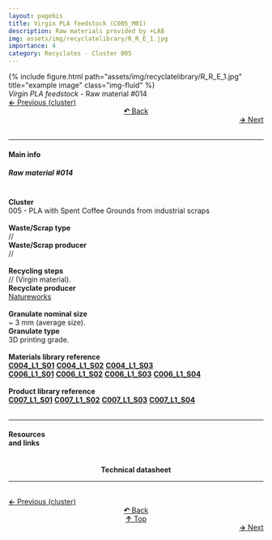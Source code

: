 ```yaml
---
layout: pagebis
title: Virgin PLA feedstock (C005_M01)
description: Raw materials provided by +LAB
img: assets/img/recyclatelibrary/R_R_E_1.jpg
importance: 4
category: Recyclates - Cluster 005
---
```

<div class="row">
    <div class="col-sm mt-3 mt-md-0">
        {% include figure.html path="assets/img/recyclatelibrary/R_R_E_1.jpg" title="example image" class="img-fluid" %}
    </div>
</div>
<div class="caption">
    <i>Virgin PLA feedstock </i> - Raw material #014
</div>

<div class="row justify-content-sm-center">
    <div class="col-sm-4 mt-3 mt-md-0" style="text-align:left">
      <a href="/projects/RecLi_C004_M03/" target="_self"><b>←</b> Previous (cluster)</a>
    </div>
    <div class="col-sm-4 mt-3 mt-md-0" style="text-align:center">
  <a href="/recyclatelibrary/" target="_self"><b>↶</b> Back</a>
    </div>
    <div class="col-sm-4 mt-3 mt-md-0" style="text-align:right">
        <td align="right"><a href="/projects/RecLi_C005_M02/" target="_self"><b>→</b> Next</a></td>
    </div>
</div>
<br>

<hr>
<h4><b>Main info</b></h4>
<h5>Raw material #014</h5>
<br>

<div class="row justify-content-sm-left">
    <div class="col-sm-3 mt-3 mt-md-0" style="text-align:left">
        <b>Cluster</b>
    </div>
    <div class="col-sm-9 mt-3 mt-md-0" style="text-align:left">
        005 - PLA with Spent Coffee Grounds from industrial scraps
    </div>
</div>
<br>

<div class="row justify-content-sm-left">
    <div class="col-sm-3 mt-3 mt-md-0" style="text-align:left">
        <b>Waste/Scrap type</b>
    </div>
    <div class="col-sm-9 mt-3 mt-md-0" style="text-align:left">
        //
    </div>
</div>
<div class="row justify-content-sm-left">
    <div class="col-sm-3 mt-3 mt-md-0" style="text-align:left">
        <b>Waste/Scrap producer</b>
    </div>
    <div class="col-sm-9 mt-3 mt-md-0" style="text-align:left">
        //
    </div>
</div>
<br>

<div class="row justify-content-sm-left">
    <div class="col-sm-3 mt-3 mt-md-0" style="text-align:left">
        <b>Recycling steps</b>
    </div>
    <div class="col-sm-9 mt-3 mt-md-0" style="text-align:left">
        // (Virgin material).
    </div>
</div>
<div class="row justify-content-sm-left">
    <div class="col-sm-3 mt-3 mt-md-0" style="text-align:left">
        <b>Recyclate producer</b>
    </div>
    <div class="col-sm-9 mt-3 mt-md-0" style="text-align:left">
        <a href="https://www.natureworksllc.com/">Natureworks</a>
    </div>
</div>
<br>

<div class="row justify-content-sm-left">
    <div class="col-sm-3 mt-3 mt-md-0" style="text-align:left">
        <b>Granulate nominal size</b>
    </div>
    <div class="col-sm-9 mt-3 mt-md-0" style="text-align:left">
        ~ 3 mm (average size).
    </div>
</div>
<div class="row justify-content-sm-left">
    <div class="col-sm-3 mt-3 mt-md-0" style="text-align:left">
        <b>Granulate type</b>
    </div>
    <div class="col-sm-9 mt-3 mt-md-0" style="text-align:left">
        3D printing grade.
    </div>
</div>
<br>

<div class="row justify-content-sm-left">
    <div class="col-sm-3 mt-3 mt-md-0" style="text-align:left">
        <b>Materials library reference</b>
    </div>
    <div class="col-sm-9 mt-3 mt-md-0" style="text-align:left">
        <a href="/projects/MatLi_C004_L1_S01/" target="_blank" title="Recyclate sample"><i class='fas fa-square' style='font-size:1rem'></i> <b>C004_L1_S01</b></a> <a href="/projects/MatLi_C004_L1_S02/" target="_blank" title="Recyclate sample"><i class='fas fa-square' style='font-size:1rem'></i> <b>C004_L1_S02</b></a> <a href="/projects/MatLi_C004_L1_S03/" target="_blank" title="Recyclate sample"><i class='fas fa-square' style='font-size:1rem'></i> <b>C004_L1_S03</b></a><br>
        <a href="/projects/MatLi_C006_L1_S01/" target="_blank" title="Recyclate sample"><i class='fas fa-square' style='font-size:1rem'></i> <b>C006_L1_S01</b></a> <a href="/projects/MatLi_C006_L1_S02/" target="_blank" title="Recyclate sample"><i class='fas fa-square' style='font-size:1rem'></i> <b>C006_L1_S02</b></a> <a href="/projects/MatLi_C006_L1_S03/" target="_blank" title="Recyclate sample"><i class='fas fa-square' style='font-size:1rem'></i> <b>C006_L1_S03</b></a> <a href="/projects/MatLi_C006_L1_S04/" target="_blank" title="Recyclate sample"><i class='fas fa-square' style='font-size:1rem'></i> <b>C006_L1_S04</b></a>
    </div>
</div>
<br>

<div class="row justify-content-sm-left">
    <div class="col-sm-3 mt-3 mt-md-0" style="text-align:left">
        <b>Product library reference</b>
    </div>
    <div class="col-sm-9 mt-3 mt-md-0" style="text-align:left">
        <a href="/projects/ProLi_C007_L01_S01/" target="_blank" title="Recyclate sample"><i class='fas fa-chair' style='font-size:1rem'></i> <b>C007_L1_S01</b></a> <a href="/projects/ProLi_C007_L01_S02/" target="_blank" title="Recyclate sample"><i class='fas fa-chair' style='font-size:1rem'></i> <b>C007_L1_S02</b></a> <a href="/projects/ProLi_C007_L01_S03/" target="_blank" title="Recyclate sample"><i class='fas fa-chair' style='font-size:1rem'></i> <b>C007_L1_S03</b></a> <a href="/projects/ProLi_C007_L01_S04/" target="_blank" title="Recyclate sample"><i class='fas fa-chair' style='font-size:1rem'></i> <b>C007_L1_S04</b></a>
    </div>
</div>
<br>

<hr>

<div class="row justify-content-sm-left">
<div class="col-sm-3 mt-3 mt-md-0" style="text-align:left">
<h4><b>Resources <br>and links</b></h4>
</div>
<div class="col-sm-2 mt-3 mt-md-0" style="text-align:center">
<a href="https://www.natureworksllc.com/~/media/Files/NatureWorks/Technical-Documents/Technical-Data-Sheets/TechnicalDataSheet_4043D_3D-monofilament_pdf.pdf" title="3D model (Stl)">
<i class='fas fa-clipboard' style='font-size:3rem'></i>
</a>
<br><b>Technical datasheet</b>
</div>
</div>

<hr>

<br>
<div class="row justify-content-sm-center">
    <div class="col-sm-3 mt-3 mt-md-0" style="text-align:left">
          <a href="/projects/RecLi_C004_M03/" target="_self"><b>←</b> Previous (cluster)</a>
      </div>
    <div class="col-sm-3 mt-3 mt-md-0" style="text-align:center">
  <a href="/recyclatelibrary/" target="_self"><b>↶</b> Back</a>
    </div>
    <div class="col-sm-3 mt-3 mt-md-0" style="text-align:center">
  <a href="#" target="_self"><b>↑</b> Top</a>
    </div>
    <div class="col-sm-3 mt-3 mt-md-0" style="text-align:right">
        <td align="right"><a href="/projects/RecLi_C005_M02/" target="_self"><b>→</b> Next</a></td>
    </div>
</div>
